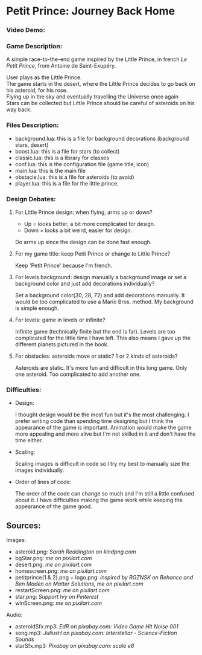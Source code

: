 # Petit Prince: Journey Back Home

### Video Demo: <url>

### Game Description:
A simple race-to-the-end game inspired by the Little Prince, in french *Le Petit Prince*, from Antoine de Saint-Exupéry.

User plays as the Little Prince. <br>
The game starts in the desert, where the Little Prince decides to go back on his asteroid, for his rose. <br>
Flying up in the sky and eventually travelling the Universe once again <br>
Stars can be collected but Little Prince should be careful of asteroids on his way back.

### Files Description:
- background.lua: this is a file for background decorations (background stars, desert)
- boost.lua: this is a file for stars (to collect)
- classic.lua: this is a library for classes
- conf.lua: this is the configuration file (game title, icon)
- main.lua: this is the main file
- obstacle.lua: this is a file for asteroids (to avoid)
- player.lua: this is a file for the little prince.

### Design Debates:
1. For Little Prince design: when flying, arms up or down?
   - Up = looks better, a bit more complicated for design.
   - Down = looks a bit weird, easier for design.
   
   Do arms up since the design can be done fast enough.
2. For my game title: keep Petit Prince or change to Little Prince?

   Keep 'Petit Prince' because I'm french.
3. For levels background: design manually a background image or set a background color and just add decorations individually?

    Set a background color(30, 28, 72) and add decorations manually.
    It would be too complicated to use a Mario Bros. method.
    My background is simple enough. 
4. For levels: game in levels or infinite?

   Infinite game (technically finite but the end is far).
   Levels are too complicated for the little time I have left.
   This also means I gave up the different planets pictured in the book.
5. For obstacles: asteroids move or static? 1 or 2 kinds of asteroids?

   Asteroids are static. It's more fun and difficult in this long game.
   Only one asteroid. Too complicated to add another one.

### Difficulties:
- Design:

   I thought design would be the most fun but it's the most challenging.
   I prefer writing code than spending time designing but I think the appearance of the game is important.
   Animation would make the game more appealing and more alive but I'm not skilled in it and don't have the time either.
- Scaling:

   Scaling images is difficult in code so I try my best to manually size the images individually.
- Order of lines of code:

   The order of the code can change so much and I'm still a little confused about it.
   I have difficulties making the game work while keeping the appearance of the game good.

## Sources:
Images:
- asteroid.png: *Sarah Reddington on kindpng.com*
- bgStar.png: *me on pixilart.com*
- desert.png: *me on pixilart.com*
- homescreen.png: *me on pixilart.com*
- petitprince(1 & 2).png + logo.png: *inspired by RGZNSK on Behance and Ben Maden on Matter Solutions, me on pixilart.com*
- restartScreen.png: *me on pixilart.com*
- star.png: *Support Ivy on Pinterest*
- winScreen.png: *me on pixilart.com*

Audio:
- asteroidSfx.mp3: *EdR on pixabay.com: Video Game Hit Noise 001*
- song.mp3: *JuliusH on pixabay.com: Interstellar - Science-Fiction Sounds*
- starSfx.mp3: *Pixabay on pixabay.com: scale e6*